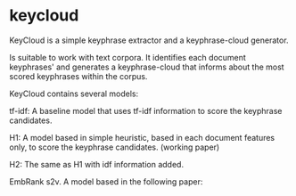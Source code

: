 # keycloud

KeyCloud is a simple keyphrase extractor and a keyphrase-cloud generator.

Is suitable to work with text corpora. It identifies each document keyphrases' and generates a keyphrase-cloud that informs about the most scored keyphrases within the corpus.

KeyCloud contains several models:

tf-idf: A  baseline model that uses tf-idf information to score the keyphrase candidates.

H1: A model based in simple heuristic, based in each document features only, to score the keyphrase candidates. (working paper)

H2: The same as H1 with idf information added.

EmbRank s2v. A model based in the following paper:
